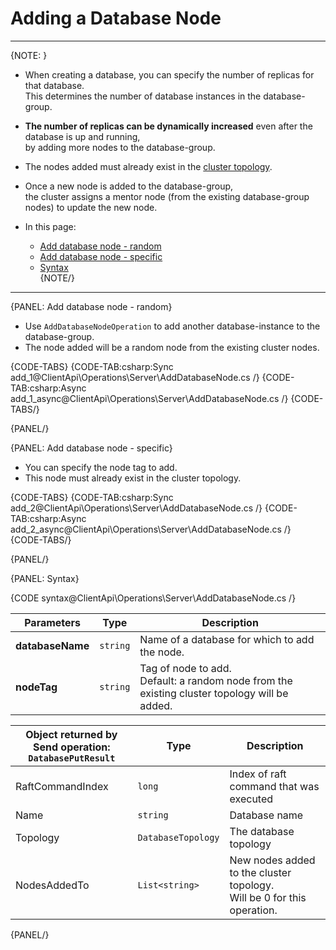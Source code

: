 # Adding a Database Node

---

{NOTE: }

* When creating a database, you can specify the number of replicas for that database.  
  This determines the number of database instances in the database-group.

* **The number of replicas can be dynamically increased** even after the database is up and running,  
  by adding more nodes to the database-group.  

* The nodes added must already exist in the [cluster topology](../../../server/clustering/rachis/cluster-topology).

* Once a new node is added to the database-group,  
  the cluster assigns a mentor node (from the existing database-group nodes) to update the new node.

* In this page:
    * [Add database node - random](../../../client-api/operations/server-wide/add-database-node#add-database-node---random)
    * [Add database node - specific](../../../client-api/operations/server-wide/add-database-node#add-database-node---specific)
    * [Syntax](../../../client-api/operations/server-wide/add-database-node#syntax)  
{NOTE/}

---

{PANEL: Add database node - random}

* Use `AddDatabaseNodeOperation` to add another database-instance to the database-group.
* The node added will be a random node from the existing cluster nodes.   

{CODE-TABS}
{CODE-TAB:csharp:Sync add_1@ClientApi\Operations\Server\AddDatabaseNode.cs /}
{CODE-TAB:csharp:Async add_1_async@ClientApi\Operations\Server\AddDatabaseNode.cs /}
{CODE-TABS/}

{PANEL/}

{PANEL: Add database node - specific}

* You can specify the node tag to add.  
* This node must already exist in the cluster topology.

{CODE-TABS}
{CODE-TAB:csharp:Sync add_2@ClientApi\Operations\Server\AddDatabaseNode.cs /}
{CODE-TAB:csharp:Async add_2_async@ClientApi\Operations\Server\AddDatabaseNode.cs /}
{CODE-TABS/}

{PANEL/}

{PANEL: Syntax}

{CODE syntax@ClientApi\Operations\Server\AddDatabaseNode.cs /}

| Parameters | Type | Description |
| - | - | - |
| **databaseName** | `string` | Name of a database for which to add the node. |
| **nodeTag** | `string` | Tag of node to add.<br>Default: a random node from the existing cluster topology will be added. |

| Object returned by Send operation:<br>`DatabasePutResult` | Type | Description |
| - | - | - |
| RaftCommandIndex | `long` | Index of raft command that was executed |
| Name | `string` | Database name |
| Topology | `DatabaseTopology` | The database topology |
| NodesAddedTo | `List<string>` | New nodes added to the cluster topology.<br>Will be 0 for this operation. |

{PANEL/}

